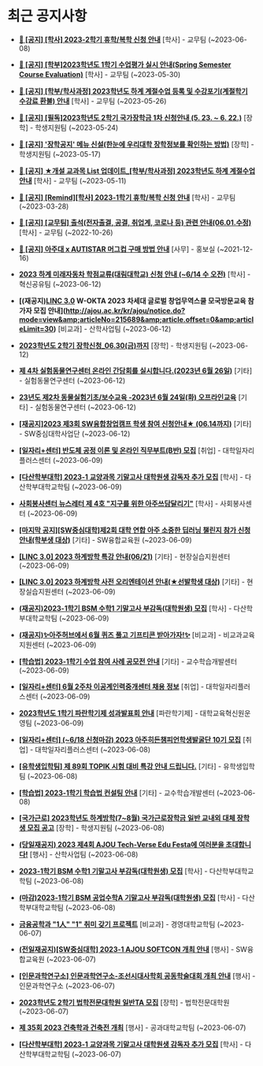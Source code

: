 # 최근 공지사항

* **[📌 [공지] [학사] 2023-2학기 휴학/복학 신청 안내](http://ajou.ac.kr/kr/ajou/notice.do?mode=view&amp;articleNo=215587&amp;article.offset=0&amp;articleLimit=30)**
 [학사] - 교무팀 (~2023-06-08)

* **[📌 [공지] [학부]2023학년도 1학기 수업평가 실시 안내(Spring Semester Course Evaluation)](http://ajou.ac.kr/kr/ajou/notice.do?mode=view&amp;articleNo=215232&amp;article.offset=0&amp;articleLimit=30)**
 [학사] - 교무팀 (~2023-05-30)

* **[📌 [공지] [학부/학사과정] 2023학년도 하계 계절수업 등록 및 수강포기(계절학기 수강료 환불) 안내](http://ajou.ac.kr/kr/ajou/notice.do?mode=view&amp;articleNo=215210&amp;article.offset=0&amp;articleLimit=30)**
 [학사] - 교무팀 (~2023-05-26)

* **[📌 [공지] [필독]2023학년도 2학기 국가장학금 1차 신청안내 (5. 23. ~ 6. 22.)](http://ajou.ac.kr/kr/ajou/notice.do?mode=view&amp;articleNo=215084&amp;article.offset=0&amp;articleLimit=30)**
 [장학] - 학생지원팀 (~2023-05-24)

* **[📌 [공지] &#x27;장학공지&#x27; 메뉴 신설(한눈에 우리대학 장학정보를 확인하는 방법)](http://ajou.ac.kr/kr/ajou/notice.do?mode=view&amp;articleNo=214764&amp;article.offset=0&amp;articleLimit=30)**
 [장학] - 학생지원팀 (~2023-05-17)

* **[📌 [공지] ★개설 교과목 List 업데이트_[학부/학사과정] 2023학년도 하계 계절수업 안내](http://ajou.ac.kr/kr/ajou/notice.do?mode=view&amp;articleNo=214493&amp;article.offset=0&amp;articleLimit=30)**
 [학사] - 교무팀 (~2023-05-11)

* **[📌 [공지] [Remind][학사] 2023-1학기 휴학/복학 신청 안내](http://ajou.ac.kr/kr/ajou/notice.do?mode=view&amp;articleNo=212711&amp;article.offset=0&amp;articleLimit=30)**
 [학사] - 교무팀 (~2023-03-28)

* **[📌 [공지] [교무팀] 출석(전자출결, 공결, 취업계, 코로나 등) 관련 안내(06.01.수정)](http://ajou.ac.kr/kr/ajou/notice.do?mode=view&amp;articleNo=205552&amp;article.offset=0&amp;articleLimit=30)**
 [학사] - 교무팀 (~2022-10-26)

* **[📌 [공지] 아주대 x AUTISTAR 머그컵 구매 방법 안내](http://ajou.ac.kr/kr/ajou/notice.do?mode=view&amp;articleNo=147976&amp;article.offset=0&amp;articleLimit=30)**
 [사무] - 홍보실 (~2021-12-16)

* **[2023 하계 미래자동차 학점교류(대림대학교) 신청 안내 (~6/14 수 오전)](http://ajou.ac.kr/kr/ajou/notice.do?mode=view&amp;articleNo=215690&amp;article.offset=0&amp;articleLimit=30)**
 [학사] - 혁신공유팀 (~2023-06-12)

* **[(재공지)[LINC 3.0](전액무료) W-OKTA 2023 차세대 글로벌 창업무역스쿨 모국방문교육 참가자 모집 안내](http://ajou.ac.kr/kr/ajou/notice.do?mode=view&amp;articleNo=215689&amp;article.offset=0&amp;articleLimit=30)**
 [비교과] - 산학사업팀 (~2023-06-12)

* **[2023학년도 2학기 장학신청_06.30(금)까지](http://ajou.ac.kr/kr/ajou/notice.do?mode=view&amp;articleNo=215687&amp;article.offset=0&amp;articleLimit=30)**
 [장학] - 학생지원팀 (~2023-06-12)

* **[제 4차 실험동물연구센터 온라인 간담회를 실시합니다.(2023년 6월 26일)](http://ajou.ac.kr/kr/ajou/notice.do?mode=view&amp;articleNo=215683&amp;article.offset=0&amp;articleLimit=30)**
 [기타] - 실험동물연구센터 (~2023-06-12)

* **[23년도 제2차 동물실험기초/보수교육 -2023년 6월 24일(화) 오프라인교육](http://ajou.ac.kr/kr/ajou/notice.do?mode=view&amp;articleNo=215682&amp;article.offset=0&amp;articleLimit=30)**
 [기타] - 실험동물연구센터 (~2023-06-12)

* **[[재공지]2023 제3회 SW융합창업캠프 학생 참여 신청안내★ (06.14까지)](http://ajou.ac.kr/kr/ajou/notice.do?mode=view&amp;articleNo=215681&amp;article.offset=0&amp;articleLimit=30)**
 [기타] - SW중심대학사업단 (~2023-06-12)

* **[[일자리+센터] 반도체 공정 이론 및 온라인 직무부트(B반) 모집](http://ajou.ac.kr/kr/ajou/notice.do?mode=view&amp;articleNo=215668&amp;article.offset=0&amp;articleLimit=30)**
 [취업] - 대학일자리플러스센터 (~2023-06-09)

* **[[다산학부대학] 2023-1 교양과목 기말고사 대학원생 감독자 추가 모집](http://ajou.ac.kr/kr/ajou/notice.do?mode=view&amp;articleNo=215666&amp;article.offset=0&amp;articleLimit=30)**
 [학사] - 다산학부대학교학팀 (~2023-06-09)

* **[사회봉사센터 뉴스레터 제 4호 &quot;지구를 위한 아주쓰담달리기&quot;](http://ajou.ac.kr/kr/ajou/notice.do?mode=view&amp;articleNo=215660&amp;article.offset=0&amp;articleLimit=30)**
 [학사] - 사회봉사센터 (~2023-06-09)

* **[[마지막 공지][SW중심대학]제2회 대학 연합 아주 소중한 딥러닝 챌린지 참가 신청 안내(학부생 대상)](http://ajou.ac.kr/kr/ajou/notice.do?mode=view&amp;articleNo=215659&amp;article.offset=0&amp;articleLimit=30)**
 [기타] - SW융합교육원 (~2023-06-09)

* **[[LINC 3.0] 2023 하계방학 특강 안내(06/21)](http://ajou.ac.kr/kr/ajou/notice.do?mode=view&amp;articleNo=215658&amp;article.offset=0&amp;articleLimit=30)**
 [기타] - 현장실습지원센터 (~2023-06-09)

* **[[LINC 3.0] 2023 하계방학 사전 오리엔테이션 안내(★선발학생 대상)](http://ajou.ac.kr/kr/ajou/notice.do?mode=view&amp;articleNo=215657&amp;article.offset=0&amp;articleLimit=30)**
 [기타] - 현장실습지원센터 (~2023-06-09)

* **[(재공지)2023-1학기 BSM 수학1 기말고사 부감독(대학원생) 모집](http://ajou.ac.kr/kr/ajou/notice.do?mode=view&amp;articleNo=215656&amp;article.offset=0&amp;articleLimit=30)**
 [학사] - 다산학부대학교학팀 (~2023-06-09)

* **[(재공지)✨아주허브에서 6월 퀴즈 풀고 기프티콘 받아가자!✨](http://ajou.ac.kr/kr/ajou/notice.do?mode=view&amp;articleNo=215651&amp;article.offset=0&amp;articleLimit=30)**
 [비교과] - 비교과교육지원센터 (~2023-06-09)

* **[[학습법] 2023-1학기 수업 참여 사례 공모전 안내](http://ajou.ac.kr/kr/ajou/notice.do?mode=view&amp;articleNo=215643&amp;article.offset=0&amp;articleLimit=30)**
 [기타] - 교수학습개발센터 (~2023-06-09)

* **[[일자리+센터] 6월 2주차 이공계인력중개센터 채용 정보](http://ajou.ac.kr/kr/ajou/notice.do?mode=view&amp;articleNo=215635&amp;article.offset=0&amp;articleLimit=30)**
 [취업] - 대학일자리플러스센터 (~2023-06-09)

* **[2023학년도 1학기 파란학기제 성과발표회 안내](http://ajou.ac.kr/kr/ajou/notice.do?mode=view&amp;articleNo=215634&amp;article.offset=0&amp;articleLimit=30)**
 [파란학기제] - 대학교육혁신원운영팀 (~2023-06-09)

* **[[일자리+센터] (~6/18 신청마감) 2023 아주히든챔피언학생발굴단 10기 모집](http://ajou.ac.kr/kr/ajou/notice.do?mode=view&amp;articleNo=215630&amp;article.offset=0&amp;articleLimit=30)**
 [취업] - 대학일자리플러스센터 (~2023-06-08)

* **[[유학생입학팀] 제 89회 TOPIK 시험 대비 특강 안내 드립니다.](http://ajou.ac.kr/kr/ajou/notice.do?mode=view&amp;articleNo=215599&amp;article.offset=0&amp;articleLimit=30)**
 [기타] - 유학생입학팀 (~2023-06-08)

* **[[학습법] 2023-1학기 학습법 컨설팅 안내](http://ajou.ac.kr/kr/ajou/notice.do?mode=view&amp;articleNo=215590&amp;article.offset=0&amp;articleLimit=30)**
 [기타] - 교수학습개발센터 (~2023-06-08)

* **[[국가근로] 2023학년도 하계방학(7~8월) 국가근로장학금 일반 교내외 대체 장학생 모집 공고](http://ajou.ac.kr/kr/ajou/notice.do?mode=view&amp;articleNo=215585&amp;article.offset=0&amp;articleLimit=30)**
 [장학] - 학생지원팀 (~2023-06-08)

* **[(당일재공지) 2023 제4회 AJOU Tech-Verse Edu Festa에 여러분을 초대합니다!](http://ajou.ac.kr/kr/ajou/notice.do?mode=view&amp;articleNo=215579&amp;article.offset=0&amp;articleLimit=30)**
 [행사] - 산학사업팀 (~2023-06-08)

* **[2023-1학기 BSM 수학1 기말고사 부감독(대학원생) 모집](http://ajou.ac.kr/kr/ajou/notice.do?mode=view&amp;articleNo=215569&amp;article.offset=0&amp;articleLimit=30)**
 [학사] - 다산학부대학교학팀 (~2023-06-08)

* **[(마감)2023-1학기 BSM 공업수학A 기말고사 부감독(대학원생) 모집](http://ajou.ac.kr/kr/ajou/notice.do?mode=view&amp;articleNo=215568&amp;article.offset=0&amp;articleLimit=30)**
 [학사] - 다산학부대학교학팀 (~2023-06-08)

* **[금융공학과 &quot;1人&quot; &quot;1&quot; 취미 갖기 프로젝트](http://ajou.ac.kr/kr/ajou/notice.do?mode=view&amp;articleNo=215553&amp;article.offset=0&amp;articleLimit=30)**
 [비교과] - 경영대학교학팀 (~2023-06-07)

* **[(전일재공지)[SW중심대학] 2023-1 AJOU SOFTCON 개최 안내](http://ajou.ac.kr/kr/ajou/notice.do?mode=view&amp;articleNo=215551&amp;article.offset=0&amp;articleLimit=30)**
 [행사] - SW융합교육원 (~2023-06-07)

* **[[인문과학연구소] 인문과학연구소-조선시대사학회 공동학술대회 개최 안내](http://ajou.ac.kr/kr/ajou/notice.do?mode=view&amp;articleNo=215550&amp;article.offset=0&amp;articleLimit=30)**
 [행사] - 인문과학연구소 (~2023-06-07)

* **[2023학년도 2학기 법학전문대학원 일반TA 모집](http://ajou.ac.kr/kr/ajou/notice.do?mode=view&amp;articleNo=215536&amp;article.offset=0&amp;articleLimit=30)**
 [장학] - 법학전문대학원 (~2023-06-07)

* **[제 35회 2023 건축학과 건축전 개최](http://ajou.ac.kr/kr/ajou/notice.do?mode=view&amp;articleNo=215534&amp;article.offset=0&amp;articleLimit=30)**
 [행사] - 공과대학교학팀 (~2023-06-07)

* **[[다산학부대학] 2023-1 교양과목 기말고사 대학원생 감독자 추가 모집](http://ajou.ac.kr/kr/ajou/notice.do?mode=view&amp;articleNo=215533&amp;article.offset=0&amp;articleLimit=30)**
 [학사] - 다산학부대학교학팀 (~2023-06-07)
